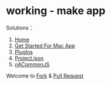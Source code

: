 
working - make app 
====

Solutions：

1. [Home](https://github.com/Romanysoft/working/wiki)
2. [Get Started For Mac App](https://github.com/Romanysoft/working/wiki/Get-Started-For-Mac-App)
3. [PlugIns](https://github.com/Romanysoft/working/wiki/PlugIns)
4. [Project.json](https://github.com/Romanysoft/working/wiki/Project.json)
5. [nACommonJS](https://github.com/Romanysoft/working/wiki/nACommonJS)


Welcome to [Fork](https://github.com/Romanysoft/working/fork) & [Pull Request](https://github.com/Romanysoft/working/pulls)

